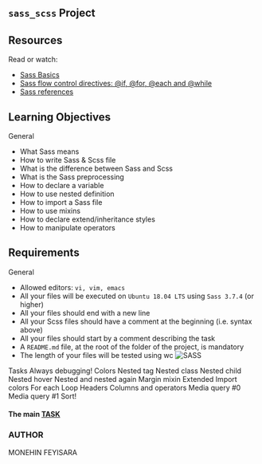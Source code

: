 ## ``sass_scss`` Project

## Resources
Read or watch:

* [Sass Basics](https://sass-lang.com/guide/)
* [Sass flow control directives: @if, @for, @each and @while](https://sass-lang.com/documentation/at-rules/control/)
* [Sass references](https://sass-lang.com/documentation/)

## Learning Objectives
General
- What Sass means
- How to write Sass & Scss file
- What is the difference between Sass and Scss
- What is the Sass preprocessing
- How to declare a variable
- How to use nested definition
- How to import a Sass file
- How to use mixins
- How to declare extend/inheritance styles
- How to manipulate operators

## Requirements
General
- Allowed editors: ``vi, vim, emacs``
- All your files will be executed on ``Ubuntu 18.04 LTS`` using ``Sass 3.7.4`` (or higher)
- All your files should end with a new line
- All your Scss files should have a comment at the beginning (i.e. syntax above)
- All your files should start by a comment describing the task
- A ``README.md`` file, at the root of the folder of the project, is mandatory
- The length of your files will be tested using wc
![SASS](https://github.com/Monehinfeyi/alx-frontend-for-fun/assets/89196639/dad2c6d2-7873-4765-9618-54e2a200a759)

Tasks
    Always debugging!
    Colors
    Nested tag
    Nested class
    Nested child
    Nested hover
    Nested and nested again
    Margin mixin
    Extended
    Import colors
    For each
    Loop Headers
    Columns and operators
    Media query #0
    Media query #1
    Sort!

#### The main [TASK](https://intranet.alxswe.com/projects/1212)

### AUTHOR
MONEHIN FEYISARA
